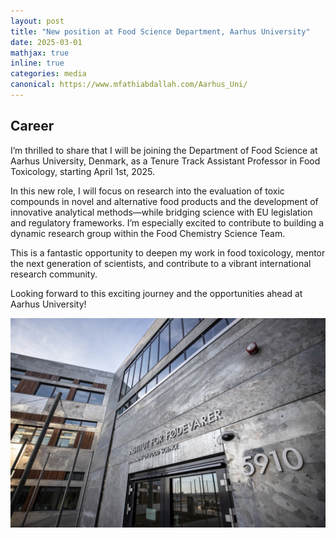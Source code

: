 ```yaml
---
layout: post
title: "New position at Food Science Department, Aarhus University"
date: 2025-03-01
mathjax: true
inline: true
categories: media
canonical: https://www.mfathiabdallah.com/Aarhus_Uni/
---
```


<!-- Add canonical tag -->
<link rel="canonical" href="https://www.mfathiabdallah.com/Aarhus_Uni/">

<!-- Metadata -->
<meta name="Career" content="New position at Food Science Department, Aarhus University">

<!-- Structured Data -->
<script type="application/ld+json">
{
  "@context": "http://schema.org",
  "@type": "Article",
  "headline": "New position at Food Science Department, Aarhus University",
  "datePublished": "2025-03-01",
  "Lecture": "New position at Food Science Department, Aarhus University",
  "mainEntityOfPage": {
    "@type": "WebPage",
    "@id": "https://www.mfathiabdallah.com/Aarhus_Uni/"
  }
}
</script>

<!-- Page Content -->
## Career

<!-- Your content goes here -->
I’m thrilled to share that I will be joining the Department of Food Science at Aarhus University, Denmark, as a Tenure Track Assistant Professor in Food Toxicology, starting April 1st, 2025.

In this new role, I will focus on research into the evaluation of toxic compounds in novel and alternative food products and the development of innovative analytical methods—while bridging science with EU legislation and regulatory frameworks. I’m especially excited to contribute to building a dynamic research group within the Food Chemistry Science Team.

This is a fantastic opportunity to deepen my work in food toxicology, mentor the next generation of scientists, and contribute to a vibrant international research community.

Looking forward to this exciting journey and the opportunities ahead at Aarhus University!

<div id="myModal" class="modal">
  <span class="close" onclick="closeModal()">&times;</span>
  <img class="modal-content" id="img01">
</div>

<div class="image-container">
  <img class="Career" src="/images/AarhusUni.jpg" alt="Career" onclick="openModal(this.src)">
</div>

<!-- JavaScript for modal functionality -->
<script>
// Open the modal
function openModal(imgSrc) {
  var modal = document.getElementById("myModal");
  var modalImg = document.getElementById("img01");
  modal.style.display = "block";
  modalImg.src = imgSrc;
}

// Close the modal
function closeModal() {
  var modal = document.getElementById("myModal");
  modal.style.display = "none";
}
</script>

<style>
/* Style the modal */
.modal {
  display: none; /* Hidden by default */
  position: fixed; /* Stay in place */
  z-index: 1; /* Sit on top */
  padding-top: 50px; /* Location of the box */
  left: 0;
  top: 0;
  width: 100%; /* Full width */
  height: 100%; /* Full height */
  overflow: auto; /* Enable scroll if needed */
  background-color: rgba(0,0,0,0.9); /* Black w/ opacity */
}

/* Modal Content (image) */
.modal-content {
  margin: auto;
  display: block;
  width: 80%;
  max-width: 700px;
}

/* Close Button */
.close {
  position: absolute;
  top: 15px;
  right: 35px;
  color: #fff;
  font-size: 40px;
  font-weight: bold;
  transition: 0.3s;
  cursor: pointer;
}

.close:hover,
.close:focus {
  color: #bbb;
  text-decoration: none;
}
</style>

